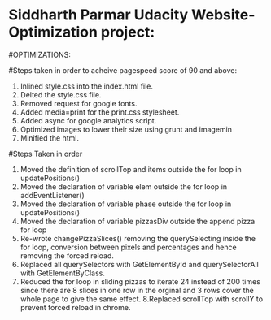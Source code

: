 # Siddharth Parmar Udacity Website-Optimization project:

#OPTIMIZATIONS:

#Steps taken in order to acheive pagespeed score of 90 and above:

1. Inlined style.css into the index.html file.
2. Delted the style.css file.
3. Removed request for google fonts.
4. Added media=print for the print.css stylesheet.
5. Added async for google analytics script.
6. Optimized images to lower their size using grunt and imagemin
7. Minified the html.

#Steps Taken in order

1. Moved the definition of scrollTop and items outside the for loop in updatePositions()
2. Moved the declaration of variable elem outside the for loop in addEventListener()
3. Moved the declaration of variable phase outside the for loop in updatePositions()
4. Moved the declaration of variable pizzasDiv outside the append pizza for loop
5. Re-wrote changePizzaSlices() removing the querySelecting inside the for loop, conversion between pixels and percentages and hence removing the forced reload.
6. Replaced all querySelectors with GetElementById and querySelectorAll with GetElementByClass.
7. Reduced the for loop in sliding pizzas to iterate 24 instead of 200 times since there are 8 slices in one row in the orginal and 3 rows cover the whole page to give the same effect.
8.Replaced scrollTop with scrollY to prevent forced reload in chrome.


